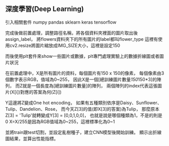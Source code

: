 ## 深度學習(Deep Learning)

引入相關套件
numpy 
pandas
sklearn
keras
tensorflow

完成後做前置處理，調整路徑名稱，將各個資料夾裡面的圖片取出後assign_label，
將flowers資料夾下的所有圖片的label都叫flower_type
這裡有使用cv2.resize將圖片縮放成IMG_SIZE大小，這裡是設定150

而後使用plt套件來show一些圖片或數據，plt專門處理實驗上的數據折線圖或者圖片狀況

在前置處理中，X是所有圖片的資料，每個圖片有150 x 150的像素，
每個像素由3個數字表示RGB，值域為0~255，
因此X是一個[總訓練圖片數量*150*150*3]的陣列，
而Z就是一個長度為[總訓練圖片數量]的陣列，
兩個陣列的index代表這張圖片(X[i])對應的答案為何(Z[i])

Y這邊將Z變成One hot encoding，
如果有五種類別依序是Daisy、Sunflower、Tulip、Dandelion、Rose，
而今天Z[3]的值(即X[3]的答案)為Tulip，
那麼原本Z[3] = 'Tulip'就轉變成Y[3] = [0,0,1,0,0]，
也就是說是哪個種類為1，不是的則是0
X=X/255是因為RGB值域為0~255，這裡標準化為0~1

並將train跟test切割，並設定亂樹種子，建立CNN模型後開始訓練。
顯示出折線圖結果，並算出性能指標。

